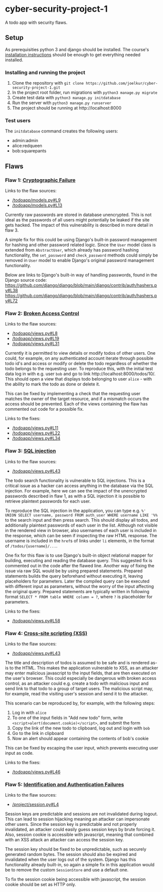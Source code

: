 # cyber-security-project-1

A todo app with security flaws.

## Setup

As prerequisities python 3 and django should be installed. The course's [installation instructions](https://cybersecuritybase.mooc.fi/installation-guide) should be enough to get everything needed installed.

### Installing and running the project
1. Clone the repository with `git clone https://github.com/joelkur/cyber-security-project-1.git`
2. In the project root folder, run migrations with `python3 manage.py migrate`
3. Create test data with `python3 manage.py initdatabase`
4. Run the server with `python3 manage.py runserver`
5. The project should be running at http://localhost:8000

### Test users
The `initdatabase` command creates the following users:

- admin:admin
- alice:redqueen
- bob:squarepants

## Flaws

### Flaw 1: [Cryptographic Failure](https://owasp.org/Top10/A02_2021-Cryptographic_Failures/)
Links to the flaw sources:
- [/todoapp/models.py#L9](/todoapp/models.py#L9)
- [/todoapp/models.py#L13](/todoapp/models.py#L13)

Currently raw passwords are stored in database unencrypted. This is not ideal as the passwords of all users might potentially be leaked if the site gets hacked. The impact of this vulnerability is described in more detail in flaw 3.

A simple fix for this could be using Django's built-in password management for hashing and other password related logic. Since the `User` model class is extended from `AbstractUser`, which already has password hashing functionality, the `set_password` and `check_password` methods could simply be removed in `User` model to enable Django's original password management functionality.

Below are links to Django's built-in way of handling passwords, found in the Django source code:
https://github.com/django/django/blob/main/django/contrib/auth/hashers.py#L38
https://github.com/django/django/blob/main/django/contrib/auth/hashers.py#L72

### Flaw 2: [Broken Access Control](https://owasp.org/Top10/A01_2021-Broken_Access_Control/)
Links to the flaw sources:
- [/todoapp/views.py#L8](/todoapp/views.py#L8)
- [/todoapp/views.py#L19](/todoapp/views.py#L19)
- [/todoapp/views.py#L31](/todoapp/views.py#L31)

Currently it is permitted to view details or modify todos of other users. One could, for example, on any authenticated account iterate through possible todo id's and access or modify or delete the todo regardless of whether the todo belongs to the requesting user. To reproduce this, with the initial test data log in with e.g. user `bob` and go to link http://localhost:8000/todos/10/. This should open a view that displays todo belonging to user `alice` - with the ability to mark the todo as done or delete it.

This can be fixed by implementing a check that the requesting user matches the owner of the target resource, and if a mismatch occurs the access should be prevented. Each of the views containing the flaw has commented out code for a possible fix.

Links to the fixes:
- [/todoapp/views.py#L11](/todoapp/views.py#L11)
- [/todoapp/views.py#L22](/todoapp/views.py#L22)
- [/todoapp/views.py#L34](/todoapp/views.py#L34)

### Flaw 3: [SQL injection](https://owasp.org/Top10/A03_2021-Injection/)
Links to the flaw sources:
- [/todoapp/views.py#L43](/todoapp/views.py#L55)

The todo search functionality is vulnerable to SQL injections. This is a critical issue as a hacker can access anything in the database via the SQL injection. For example, here we can see the impact of the unencrypted passwords described in flaw 1, as with a SQL injection it is possible to retrieve plaintext passwords for each user.

To reproduce the SQL injection in the application, you can type e.g. `%' UNION SELECT username, password FROM auth_user WHERE username LIKE '%%` to the search input and then press search. This should display all todos, and additionally plaintext passwords of each user in the list. Although not visible in the rendered view in browser, also usernames of each user is included in the response, which can be seen if inspecting the raw HTML response. The username is included in the `href`s of links under `li` elements, in the format of `/todos/{username}/...`.

One fix for this flaw is to use Django's built-in object relational mapper for building, executing and reading the database query. This suggested fix is commented out in the code after the flawed line. Another way of fixing the issue via raw SQL would be by using prepared statements. Prepared statements builds the query beforehand without executing it, leaving placeholders for parameters. Later the compiled query can be executed with different input as parameters, without the worry of the input affecting the original query. Prepared statements are typically written in following format `SELECT * FROM table WHERE column = ?`, where `?` is placeholder for parameters.

Links to the fixes:
- [/todoapp/views.py#L58](/todoapp/views.py#L58)

### Flaw 4: [Cross-site scripting (XSS)](https://owasp.org/Top10/A03_2021-Injection/)
Links to the flaw sources:
- [/todoapp/views.py#L43](/todoapp/templates/todos.html#L22)

The title and description of todos is assumed to be safe and is rendered as-is to the HTML. This makes the application vulnerable to XSS, as an attacker may enter malicious javascript to the input fields, that are then executed on the user's browser. This could especially be dangerous with broken access control, as an attacker could e.g. create a todo with malicious input and send link to that todo to a group of target users. The malicious script may, for example, read the visiting user's session and send it to the attacker.

This scenario can be reproduced by, for example, with the following steps:
1. Log in with `alice`
2. To one of the input fields in "Add new todo" form, write `<script>alert(document.cookie)</script>`, and submit the form
3. Copy the link of the new todo to clipboard, log out and login with `bob`
4. Go to the link in clipboard
5. Now an alert should appear containing the contents of bob's cookie

This can be fixed by escaping the user input, which prevents executing user input as code.

Links to the fixes:
- [/todoapp/views.py#L46](/todoapp/templates/todos.html#L21)

### Flaw 5: [Identification and Authentication Failures](https://owasp.org/Top10/A07_2021-Identification_and_Authentication_Failures/)
Links to the flaw sources:
- [/project/session.py#L4](/project/session.py#L5)

Session keys are predictable and sessions are not invalidated during logout. This can lead to session hijacking meaning an attacker can impersonate other users. Since the session key is predictable and not properly invalidated, an attacker could easily guess session keys by brute forcing it. Also, session cookie is accessible with javascript, meaning that combined with an XSS attack an attacker can access the session key.

The session key should be fixed to be unpredictable, such as securely generated random bytes. The session should also be expired and invalidated when the user logs out of the system. Django has this functionality already built-in, so again a simple fix in this application would be to remove the custom `SessionStore` and use a default one.

To fix the session cookie being accessible with javascript, the session cookie should be set as HTTP only.
